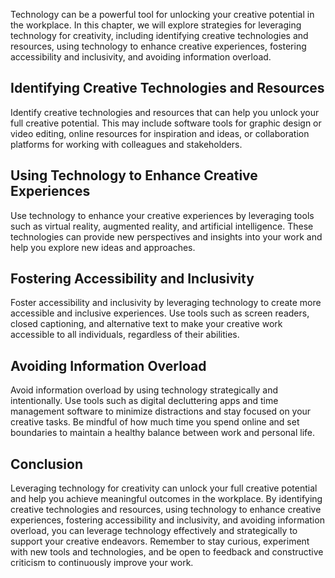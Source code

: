 
Technology can be a powerful tool for unlocking your creative potential in the workplace. In this chapter, we will explore strategies for leveraging technology for creativity, including identifying creative technologies and resources, using technology to enhance creative experiences, fostering accessibility and inclusivity, and avoiding information overload.

Identifying Creative Technologies and Resources
-----------------------------------------------

Identify creative technologies and resources that can help you unlock your full creative potential. This may include software tools for graphic design or video editing, online resources for inspiration and ideas, or collaboration platforms for working with colleagues and stakeholders.

Using Technology to Enhance Creative Experiences
------------------------------------------------

Use technology to enhance your creative experiences by leveraging tools such as virtual reality, augmented reality, and artificial intelligence. These technologies can provide new perspectives and insights into your work and help you explore new ideas and approaches.

Fostering Accessibility and Inclusivity
---------------------------------------

Foster accessibility and inclusivity by leveraging technology to create more accessible and inclusive experiences. Use tools such as screen readers, closed captioning, and alternative text to make your creative work accessible to all individuals, regardless of their abilities.

Avoiding Information Overload
-----------------------------

Avoid information overload by using technology strategically and intentionally. Use tools such as digital decluttering apps and time management software to minimize distractions and stay focused on your creative tasks. Be mindful of how much time you spend online and set boundaries to maintain a healthy balance between work and personal life.

Conclusion
----------

Leveraging technology for creativity can unlock your full creative potential and help you achieve meaningful outcomes in the workplace. By identifying creative technologies and resources, using technology to enhance creative experiences, fostering accessibility and inclusivity, and avoiding information overload, you can leverage technology effectively and strategically to support your creative endeavors. Remember to stay curious, experiment with new tools and technologies, and be open to feedback and constructive criticism to continuously improve your work.

